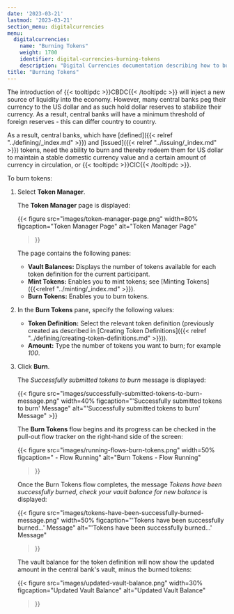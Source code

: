 ```yaml
---
date: '2023-03-21'
lastmod: '2023-03-21'
section_menu: digitalcurrencies
menu:
  digitalcurrencies:
    name: "Burning Tokens"
    weight: 1700
    identifier: digital-currencies-burning-tokens
    description: "Digital Currencies documentation describing how to burn tokens via the GUI"
title: "Burning Tokens"
---
```


The introduction of {{< tooltipdc >}}CBDC{{< /tooltipdc >}} will inject a new source of liquidity into the economy. However, many central banks peg their currency to the US dollar and as such hold dollar reserves to stabilize their currency. As a result, central banks will have a minimum threshold of foreign reserves - this can differ country to country. 

As a result, central banks, which have [defined]({{< relref "../defining/_index.md" >}}) and [issued]({{< relref "../issuing/_index.md" >}}) tokens, need the ability to burn and thereby redeem them for US dollar to maintain a stable domestic currency value and a certain amount of currency in circulation, or {{< tooltipdc >}}CIC{{< /tooltipdc >}}.

To burn tokens:

1. Select **Token Manager**.

   The **Token Manager** page is displayed:
   
      {{< 
      figure
	  src="images/token-manager-page.png"
      width=80%
	  figcaption="Token Manager Page"
	  alt="Token Manager Page"
   >}}
   
   The page contains the following panes:
   
   * **Vault Balances:** Displays the number of tokens available for each token definition for the current participant.
   * **Mint Tokens:** Enables you to mint tokens; see [Minting Tokens]({{<relref "../minting/_index.md" >}}).
   * **Burn Tokens:** Enables you to burn tokens.
      
2. In the **Burn Tokens** pane, specify the following values:

   * **Token Definition:** Select the relevant token definition (previously created as described in [Creating Token Definitions]({{< relref "../defining/creating-token-definitions.md" >}})).
   * **Amount:** Type the number of tokens you want to burn; for example *100*.

3. Click **Burn**.
  
   The *Successfully submitted tokens to burn* message is displayed:
   
   {{< figure src="images/successfully-submitted-tokens-to-burn-message.png" width=40% figcaption="'Successfully submitted tokens to burn' Message" alt="'Successfully submitted tokens to burn' Message" >}}

   The **Burn Tokens** flow begins and its progress can be checked in the pull-out flow tracker on the right-hand side of the screen:
    
   {{< 
      figure
	  src="images/running-flows-burn-tokens.png"
      width=50%
	  figcaption=" - Flow Running"
	  alt="Burn Tokens - Flow Running"
   >}}  
   
   Once the Burn Tokens flow completes, the message *Tokens have been successfully burned, check your vault balance for new balance* is displayed:

   {{< 
      figure
	  src="images/tokens-have-been-successfully-burned-message.png"
      width=50%
	  figcaption="'Tokens have been successfully burned...' Message"
	  alt="'Tokens have been successfully burned...' Message"
   >}}  
   
   The vault balance for the token definition will now show the updated amount in the central bank's vault, minus the burned tokens:
   
   {{< 
      figure
	  src="images/updated-vault-balance.png"
      width=30%
	  figcaption="Updated Vault Balance"
	  alt="Updated Vault Balance"
   >}}
